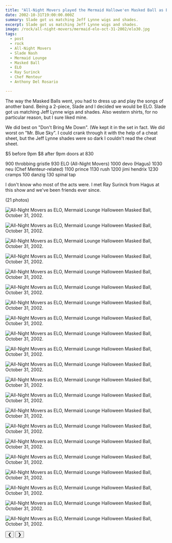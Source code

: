 ```yaml
---
title: "All-Night Movers played the Mermaid Hallowe'en Masked Ball as ELO."
date: 2002-10-31T19:00:00.000Z
summary: Slade got us matching Jeff Lynne wigs and shades.
excerpt: Slade got us matching Jeff Lynne wigs and shades.
image: /rock/all-night-movers/mermaid-elo-oct-31-2002/elo30.jpg
tags:
  - post 
  - rock
  - All-Night Movers
  - Slade Nash
  - Mermaid Lounge
  - Masked Ball
  - ELO
  - Ray Surinck
  - Chef Menteur
  - Anthony Del Rosario

---
```


The way the Masked Balls went, you had to dress up and play the songs of another band. Being a 2-piece, Slade and I decided we would be ELO. Slade got us matching Jeff Lynne wigs and shades. Also western shirts, for no particular reason, but I sure liked mine. 

We did best on "Don't Bring Me Down". (We kept it in the set in fact. We did worst on "Mr. Blue Sky". I could crank through it with the help of a cheat sheet, but the Jeff Lynne shades were so dark I couldn't read the cheat sheet.

$5 before 9pm
$8 after 9pm
doors at 830 

900 throbbing gristle 
930 ELO (All-Night Movers)
1000 devo (Hagus)
1030 neu (Chef Menteur-related)
1100 prince 
1130 rush 
1200 jimi hendrix 
1230 cramps 
100 danzig 
130 spinal tap

I don't know who most of the acts were. I met Ray Surinck from Hagus at this show and we've been friends ever since.

(21 photos)

<div id="viewport">

![All-Night Movers as ELO, Mermaid Lounge Halloween Masked Ball, October 31, 2002.](/static/img/rock/all-night-movers/mermaid-elo-oct-31-2002/elo17.jpg "All-Night Movers as ELO, Mermaid Lounge Halloween Masked Ball, October 31, 2002.")

![All-Night Movers as ELO, Mermaid Lounge Halloween Masked Ball, October 31, 2002.](/static/img/rock/all-night-movers/mermaid-elo-oct-31-2002/elo16.jpg "All-Night Movers as ELO, Mermaid Lounge Halloween Masked Ball, October 31, 2002.")

![All-Night Movers as ELO, Mermaid Lounge Halloween Masked Ball, October 31, 2002.](/static/img/rock/all-night-movers/mermaid-elo-oct-31-2002/elo18.jpg "All-Night Movers as ELO, Mermaid Lounge Halloween Masked Ball, October 31, 2002.")

![All-Night Movers as ELO, Mermaid Lounge Halloween Masked Ball, October 31, 2002.](/static/img/rock/all-night-movers/mermaid-elo-oct-31-2002/elo21.jpg "All-Night Movers as ELO, Mermaid Lounge Halloween Masked Ball, October 31, 2002.")

![All-Night Movers as ELO, Mermaid Lounge Halloween Masked Ball, October 31, 2002.](/static/img/rock/all-night-movers/mermaid-elo-oct-31-2002/elo22.jpg "All-Night Movers as ELO, Mermaid Lounge Halloween Masked Ball, October 31, 2002.")

![All-Night Movers as ELO, Mermaid Lounge Halloween Masked Ball, October 31, 2002.](/static/img/rock/all-night-movers/mermaid-elo-oct-31-2002/elo23.jpg "All-Night Movers as ELO, Mermaid Lounge Halloween Masked Ball, October 31, 2002.")

![All-Night Movers as ELO, Mermaid Lounge Halloween Masked Ball, October 31, 2002.](/static/img/rock/all-night-movers/mermaid-elo-oct-31-2002/elo24.jpg "All-Night Movers as ELO, Mermaid Lounge Halloween Masked Ball, October 31, 2002.")

![All-Night Movers as ELO, Mermaid Lounge Halloween Masked Ball, October 31, 2002.](/static/img/rock/all-night-movers/mermaid-elo-oct-31-2002/elo29.jpg "All-Night Movers as ELO, Mermaid Lounge Halloween Masked Ball, October 31, 2002.")

![All-Night Movers as ELO, Mermaid Lounge Halloween Masked Ball, October 31, 2002.](/static/img/rock/all-night-movers/mermaid-elo-oct-31-2002/elo30.jpg "All-Night Movers as ELO, Mermaid Lounge Halloween Masked Ball, October 31, 2002.")

![All-Night Movers as ELO, Mermaid Lounge Halloween Masked Ball, October 31, 2002.](/static/img/rock/all-night-movers/mermaid-elo-oct-31-2002/elo31.jpg "All-Night Movers as ELO, Mermaid Lounge Halloween Masked Ball, October 31, 2002.")

![All-Night Movers as ELO, Mermaid Lounge Halloween Masked Ball, October 31, 2002.](/static/img/rock/all-night-movers/mermaid-elo-oct-31-2002/elo32.jpg "All-Night Movers as ELO, Mermaid Lounge Halloween Masked Ball, October 31, 2002.")

![All-Night Movers as ELO, Mermaid Lounge Halloween Masked Ball, October 31, 2002.](/static/img/rock/all-night-movers/mermaid-elo-oct-31-2002/elo33.jpg "All-Night Movers as ELO, Mermaid Lounge Halloween Masked Ball, October 31, 2002.")

![All-Night Movers as ELO, Mermaid Lounge Halloween Masked Ball, October 31, 2002.](/static/img/rock/all-night-movers/mermaid-elo-oct-31-2002/elo34.jpg "All-Night Movers as ELO, Mermaid Lounge Halloween Masked Ball, October 31, 2002.")

![All-Night Movers as ELO, Mermaid Lounge Halloween Masked Ball, October 31, 2002.](/static/img/rock/all-night-movers/mermaid-elo-oct-31-2002/elo35.jpg "All-Night Movers as ELO, Mermaid Lounge Halloween Masked Ball, October 31, 2002.")

![All-Night Movers as ELO, Mermaid Lounge Halloween Masked Ball, October 31, 2002.](/static/img/rock/all-night-movers/mermaid-elo-oct-31-2002/elo36.jpg "All-Night Movers as ELO, Mermaid Lounge Halloween Masked Ball, October 31, 2002.")

![All-Night Movers as ELO, Mermaid Lounge Halloween Masked Ball, October 31, 2002.](/static/img/rock/all-night-movers/mermaid-elo-oct-31-2002/elo37.jpg "All-Night Movers as ELO, Mermaid Lounge Halloween Masked Ball, October 31, 2002.")

![All-Night Movers as ELO, Mermaid Lounge Halloween Masked Ball, October 31, 2002.](/static/img/rock/all-night-movers/mermaid-elo-oct-31-2002/elo38.jpg "All-Night Movers as ELO, Mermaid Lounge Halloween Masked Ball, October 31, 2002.")

![All-Night Movers as ELO, Mermaid Lounge Halloween Masked Ball, October 31, 2002.](/static/img/rock/all-night-movers/mermaid-elo-oct-31-2002/cmenjas.jpg "All-Night Movers as ELO, Mermaid Lounge Halloween Masked Ball, October 31, 2002.")

![All-Night Movers as ELO, Mermaid Lounge Halloween Masked Ball, October 31, 2002.](/static/img/rock/all-night-movers/mermaid-elo-oct-31-2002/courtneyndevl.jpg "All-Night Movers as ELO, Mermaid Lounge Halloween Masked Ball, October 31, 2002.")

![All-Night Movers as ELO, Mermaid Lounge Halloween Masked Ball, October 31, 2002.](/static/img/rock/all-night-movers/mermaid-elo-oct-31-2002/dmelaurjas.jpg "All-Night Movers as ELO, Mermaid Lounge Halloween Masked Ball, October 31, 2002.")

![All-Night Movers as ELO, Mermaid Lounge Halloween Masked Ball, October 31, 2002.](/static/img/rock/all-night-movers/mermaid-elo-oct-31-2002/djefflynne.jpg "All-Night Movers as ELO, Mermaid Lounge Halloween Masked Ball, October 31, 2002.")


</div>
<div class="flex row-reverse space-between">
  <div id="caption"></div>
  <div class="prevnext-container">
    <button id="buttonPrevious">&#10094;</button>
    <button id="buttonNext">&#10095;</button>
  </div>
</div>

